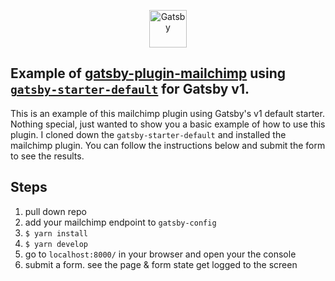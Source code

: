<p align="center">
    <img alt="Gatsby" src="https://www.gatsbyjs.org/monogram.svg" width="60" />
</p>

## Example of [gatsby-plugin-mailchimp](https://github.com/benjaminhoffman/gatsby-plugin-mailchimp) using [`gatsby-starter-default`](https://github.com/gatsbyjs/gatsby-starter-default) for Gatsby v1.


This is an example of this mailchimp plugin using Gatsby's v1 default starter.  Nothing special, just wanted to show you a basic example of how to use this plugin.  I cloned down the `gatsby-starter-default` and installed the mailchimp plugin.  You can follow the instructions below and submit the form to see the results.

## Steps
1. pull down repo
2. add your mailchimp endpoint to `gatsby-config`
3. `$ yarn install`
4. `$ yarn develop`
5. go to `localhost:8000/` in your browser and open your the console
6. submit a form.  see the page & form state get logged to the screen
